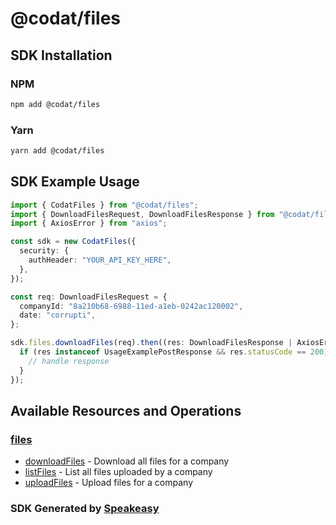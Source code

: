 # @codat/files

<!-- Start SDK Installation -->
## SDK Installation

### NPM

```bash
npm add @codat/files
```

### Yarn

```bash
yarn add @codat/files
```
<!-- End SDK Installation -->

## SDK Example Usage
<!-- Start SDK Example Usage -->
```typescript
import { CodatFiles } from "@codat/files";
import { DownloadFilesRequest, DownloadFilesResponse } from "@codat/files/dist/sdk/models/operations";
import { AxiosError } from "axios";

const sdk = new CodatFiles({
  security: {
    authHeader: "YOUR_API_KEY_HERE",
  },
});

const req: DownloadFilesRequest = {
  companyId: "8a210b68-6988-11ed-a1eb-0242ac120002",
  date: "corrupti",
};

sdk.files.downloadFiles(req).then((res: DownloadFilesResponse | AxiosError) => {
  if (res instanceof UsageExamplePostResponse && res.statusCode == 200) {
    // handle response
  }
});
```
<!-- End SDK Example Usage -->

<!-- Start SDK Available Operations -->
## Available Resources and Operations


### [files](docs/files/README.md)

* [downloadFiles](docs/files/README.md#downloadfiles) - Download all files for a company
* [listFiles](docs/files/README.md#listfiles) - List all files uploaded by a company
* [uploadFiles](docs/files/README.md#uploadfiles) - Upload files for a company
<!-- End SDK Available Operations -->

### SDK Generated by [Speakeasy](https://docs.speakeasyapi.dev/docs/using-speakeasy/client-sdks)
